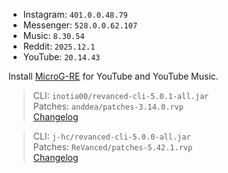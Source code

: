 - Instagram: `401.0.0.48.79`  
- Messenger: `528.0.0.62.107`  
- Music: `8.30.54`  
- Reddit: `2025.12.1`  
- YouTube: `20.14.43`  

Install [MicroG-RE](https://github.com/WSTxda/MicroG-RE/releases) for YouTube and YouTube Music.
  
> CLI: `inotia00/revanced-cli-5.0.1-all.jar`  
> Patches: `anddea/patches-3.14.0.rvp`  
> [Changelog](https://github.com/anddea/revanced-patches/releases/tag/v3.14.0)

> CLI: `j-hc/revanced-cli-5.0.0-all.jar`  
> Patches: `ReVanced/patches-5.42.1.rvp`  
> [Changelog](https://github.com/ReVanced/revanced-patches/releases/tag/v5.42.1)  
